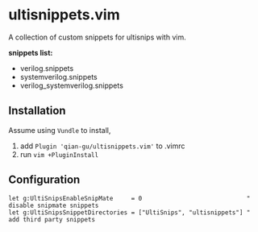 # ultisnippets.vim

A collection of custom snippets for ultisnips with vim.

**snippets list:**

- verilog.snippets
- systemverilog.snippets
- verilog_systemverilog.snippets

## Installation

Assume using `Vundle` to install,

1. add `Plugin 'qian-gu/ultisnippets.vim'` to .vimrc
2. run `vim +PluginInstall`

## Configuration
```
let g:UltiSnipsEnableSnipMate     = 0                             " disable snipmate snippets
let g:UltiSnipsSnippetDirectories = ["UltiSnips", "ultisnippets"] " add third party snippets
```
